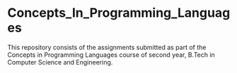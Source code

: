 # Concepts_In_Programming_Languages
This repository consists of the assignments submitted as part of the Concepts in Programming Languages course of second year, B.Tech in Computer Science and Engineering.
